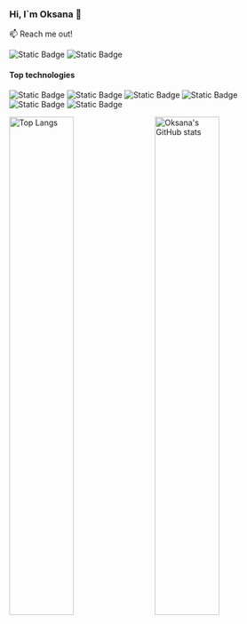 ### Hi, I`m Oksana 👋

:mailbox: Reach me out!

![Static Badge](https://img.shields.io/badge/OksanaMarusich-%230A66C2?style=plastic&logo=linkedin&link=https%3A%2F%2Fwww.linkedin.com%2Fin%2Foksana-marusich%2F)
![Static Badge](https://img.shields.io/badge/OksanaMarusich-%23EA4335?style=plastic&logo=gmail&labelColor=white&link=oksana.m229%40gmail.com)


#### Top technologies

![Static Badge](https://img.shields.io/badge/Java%20Script%20-%20%23F7DF1E?style=plastic&logo=javascript&logoColor=black)
![Static Badge](https://img.shields.io/badge/React-%2361DAFB?style=plastic&logo=react&logoColor=black)
![Static Badge](https://img.shields.io/badge/Styled-components-%23DB7093?style=plastic&logo=styledcomponents)
![Static Badge](https://img.shields.io/badge/Redux-%23764ABC?style=plastic&logo=redux)
![Static Badge](https://img.shields.io/badge/React-router%20-%23CA4245?style=plastic&logo=reactrouter&logoColor=white&labelColor=%23CA4245)
![Static Badge](https://img.shields.io/badge/Axios-%235A29E4?style=plastic&logo=axios&logoColor=white)


<img align="right" width="48%" alt="Oksana's GitHub stats" src="https://github-readme-stats.vercel.app/api?username=oksanamarusich&show_icons=true&theme=transparent"/>
<img align="left" width="48%" alt="Top Langs" src="https://github-readme-stats.vercel.app/api/top-langs/?username=oksanamarusich&layout=compact"/>









